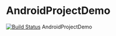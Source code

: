 # AndroidProjectDemo
[![Build Status](https://www.travis-ci.org/yuanqiuqian/AndroidProjectDemo.svg?branch=master)](https://www.travis-ci.org/yuanqiuqian/AndroidProjectDemo)
AndroidProjectDemo
